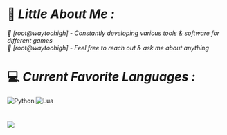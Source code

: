 # 💫 *Little About Me :*
*🌴 [root@waytoohigh] - Constantly developing various tools & software for different games<br>💬 [root@waytoohigh] - Feel free to reach out & ask me about anything*

# 💻 *Current Favorite Languages :*
![Python](https://img.shields.io/badge/python-3670A0?style=flat&logo=python&logoColor=ffdd54) ![Lua](https://img.shields.io/badge/lua-%232C2D72.svg?style=flat&logo=lua&logoColor=white)

#
[![](https://visitcount.itsvg.in/api?id=waytoohigh&icon=2&color=12)](https://visitcount.itsvg.in)
